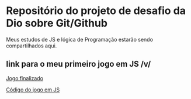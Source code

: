 # Repositório do projeto de desafio da Dio sobre Git/Github

Meus estudos de JS e lógica de Programação estarão sendo compartilhados aqui.


## link para o meu primeiro jogo em JS /v/

[Jogo finalizado](https://editor.p5js.org/Yohxz/full/toZtal6uk)

[Código do jogo em JS](https://editor.p5js.org/Yohxz/sketches/toZtal6uk)
